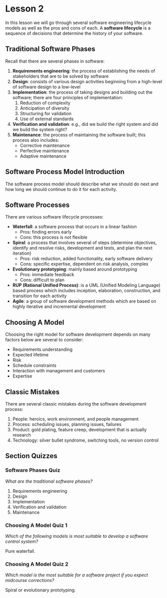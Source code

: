 # Lesson 2

In this lesson we will go through several software engineering lifecycle models as well as the pros and cons of each. A **software lifecycle** is a sequence of decisions that determine the history of your software.

## Traditional Software Phases

Recall that there are several phases in software:

1. **Requirements engineering**: the process of establishing the needs of stakeholders that are to be solved by software
2. **Design**: consists of various design activities beginning from a high-level of software design to a low-level
3. **Implementation**: the process of taking designs and building out the software; there are four principles of implementation:
   1. Reduction of complexity
   2. Anticipation of diversity
   3. Structuring for validation
   4. Use of external standards
4. **Verification and validation**: e.g., did we build the right system and did we build the system right?
5. **Maintenance**: the process of maintaining the software built; this process also includes:
   - Corrective maintenance
   - Perfective maintenance
   - Adaptive maintenance

## Software Process Model Introduction

The software process model should describe what we should do next and how long we should continue to do it for each activity.

## Software Processes

There are various software lifecycle processes:

- **Waterfall**: a software process that occurs in a linear fashion
  - Pros: finding errors early
  - Cons: this process is not flexible
- **Spiral**: a process that involves several of steps (determine objectives, identify and resolve risks, development and tests, and plan the next iteration)
  - Pros: risk reduction, added functionality, early software delivery
  - Cons: specific expertise, dependent on risk analysis, complex
- **Evolutionary prototyping**: mainly based around prototyping
  - Pros: immediate feedback
  - Cons: difficult to plan
- **RUP (Rational Unified Process)**: is a UML (Unified Modeling Language) based process which includes inception, elaboration, construction, and transition for each activity
- **Agile**: a group of software development methods which are based on highly iterative and incremental development

## Choosing A Model

Choosing the right model for software development depends on many factors below are several to consider:

- Requirements understanding
- Expected lifetime
- Risk
- Schedule constraints
- Interaction with management and customers
- Expertise

## Classic Mistakes

There are several classic mistakes during the software development process:

1. People: heroics, work environment, and people management
2. Process: scheduling issues, planning issues, failures
3. Product: gold plating, feature creep, development that is actually research
4. Technology: silver bullet syndrome, switching tools, no version control

## Section Quizzes

### Software Phases Quiz

_What are the traditional software phases?_

1. Requirements engineering
2. Design
3. Implementation
4. Verification and validation
5. Maintenance

### Choosing A Model Quiz 1

_Which of the following models is most suitable to develop a software control system?_

Pure waterfall.

### Choosing A Model Quiz 2

_Which model is the most suitable for a software project if you expect midcourse corrections?_

Spiral or evolutionary prototyping.
